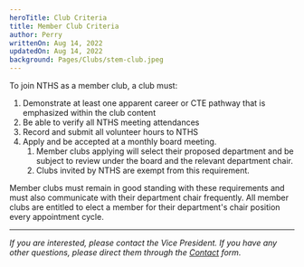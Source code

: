 ```yaml
---
heroTitle: Club Criteria
title: Member Club Criteria
author: Perry
writtenOn: Aug 14, 2022
updatedOn: Aug 14, 2022
background: Pages/Clubs/stem-club.jpeg
---
```


[//]: # (METADATA FIELDS)
[//]: # (heroTitle: Title that will be overlayed over the image. If omitted, the article title)
[//]: # (title: Title of the article; required)
[//]: # (author: Author of the article)
[//]: # (writtenOn: Date article was first written)
[//]: # (updatedOn: Date article was last updated)
[//]: # (background: Background image of header. If omitted, heroTitle will not be shown. Must point to a file in the public folder. Root is /public, so an image in /public/Assets/img.png would be written as Assets/img.png.)

To join NTHS as a member club, a club must:
1. Demonstrate at least one apparent career or CTE pathway that is emphasized within the club content
2. Be able to verify all NTHS meeting attendances
3. Record and submit all volunteer hours to NTHS
4. Apply and be accepted at a monthly board meeting.
   1. Member clubs applying will select their proposed department and be subject to review under the board and the relevant department chair.
   2. Clubs invited by NTHS are exempt from this requirement.

Member clubs must remain in good standing with these requirements and must also communicate with their department chair frequently. All member clubs are entitled to elect a member for their department's chair position every appointment cycle.

***

*If you are interested, please contact the Vice President. If you have any other questions, please direct them through the [Contact](contact) form.*